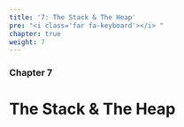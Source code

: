 ```yaml
---
title: '7: The Stack & The Heap'
pre: "<i class='far fa-keyboard'></i> "
chapter: true
weight: 7
---
```


### Chapter 7

# The Stack & The Heap

